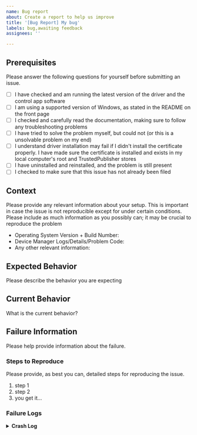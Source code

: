 ```yaml
---
name: Bug report
about: Create a report to help us improve
title: '[Bug Report] My bug'
labels: bug,awaiting feedback
assignees: ''

---
```


## Prerequisites

Please answer the following questions for yourself before submitting an issue.

- [ ] I have checked and am running the latest version of the driver and the control app software
- [ ] I am using a supported version of Windows, as stated in the README on the front page
- [ ] I checked and carefully read the documentation, making sure to follow any troubleshooting problems
- [ ] I have tried to solve the problem myself, but could not (or this is a unsolvable problem on my end)
- [ ] I understand driver installation may fail if I didn't install the certificate properly. I have made sure the certificate is installed and exists in my local computer's root and TrustedPublisher stores
- [ ] I have uninstalled and reinstalled, and the problem is still present
- [ ] I checked to make sure that this issue has not already been filed

## Context

Please provide any relevant information about your setup. This is important in case the issue is not reproducible except for under certain conditions. Please include as much information as you possibly can; it may be crucial to reproduce the problem

* Operating System Version + Build Number:
* Device Manager Logs/Details/Problem Code:
* Any other relevant information:

## Expected Behavior

Please describe the behavior you are expecting

## Current Behavior

What is the current behavior?

## Failure Information

Please help provide information about the failure.

### Steps to Reproduce

Please provide, as best you can, detailed steps for reproducing the issue.

1. step 1
2. step 2
3. you get it...

### Failure Logs

<!-- Please include any relevant log snippets or files here. Go to the [Debugging or Reporting Crashes](https://github.com/MolotovCherry/virtual-display-rs#debugging-or-reporting-crashes) section and follow the instructions to see if there are any crash logs. If there are, please include them -->

<details><summary><strong>Crash Log</strong></summary>
<p>

```
<PUT LOGS HERE>
```
  
</p>
</details>
